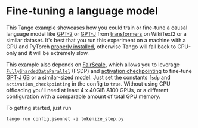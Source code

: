 # Fine-tuning a language model

<!-- start overview -->

This Tango example showcases how you could train or fine-tune a causal language model like [GPT-2](https://huggingface.co/docs/transformers/model_doc/gpt2)
or [GPT-J](https://huggingface.co/docs/transformers/model_doc/gptj) from [transformers](https://github.com/huggingface/transformers) on WikiText2 or a similar dataset.
It's best that you run this experiment on a machine with a GPU and PyTorch [properly installed](https://pytorch.org/get-started/locally/#start-locally), otherwise Tango will fall back to CPU-only and it will be extremely slow.

This example also depends on [FairScale](https://fairscale.readthedocs.io/en/latest/), which allows you to leverage [`FullyShardedDataParallel`](https://fairscale.readthedocs.io/en/latest/api/nn/fsdp.html) (FSDP) and [activation checkpointing](https://fairscale.readthedocs.io/en/latest/api/nn/checkpoint/checkpoint_activations.html) to fine-tune [GPT-J 6B](https://huggingface.co/EleutherAI/gpt-j-6B) or a similar-sized model. Just set the constants `fsdp` and `activation_checkpointing` in the config to `true`.
Without using CPU offloading you'll need at least 4 x 40GiB A100 GPUs, or a different configuration with a comparable amount of total GPU memory.

<!-- end overview -->

To getting started, just run

```
tango run config.jsonnet -i tokenize_step.py
```

